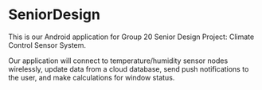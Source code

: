 # SeniorDesign
This is our Android application for Group 20 Senior Design Project: Climate Control Sensor System.

Our application will connect to temperature/humidity sensor nodes wirelessly, update data from a cloud database,
send push notifications to the user, and make calculations for window status.
